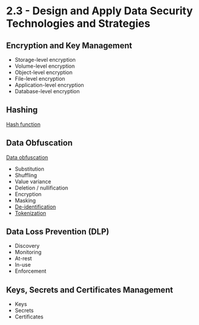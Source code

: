 # 2.3 - Design and Apply Data Security Technologies and Strategies

## Encryption and Key Management

- Storage-level encryption
- Volume-level encryption
- Object-level encryption
- File-level encryption
- Application-level encryption
- Database-level encryption

## Hashing

[Hash function](../../definitions/H.md#hash-function)

## Data Obfuscation

[Data obfuscation](../../definitions/D.md#data-obfuscation)

- Substitution
- Shuffling
- Value variance
- Deletion / nullification
- Encryption
- Masking
- [De-identification](../../definitions/D.md#de-identification)
- [Tokenization](../../definitions/T.md#tokenization)

## Data Loss Prevention (DLP)

- Discovery
- Monitoring
- At-rest
- In-use
- Enforcement

## Keys, Secrets and Certificates Management

- Keys
- Secrets
- Certificates
